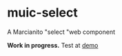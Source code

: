 # muic-select
A Marcianito "select "web component

**Work in progress.**
Test at [demo](https://mars42.github.io/muic-select/)

